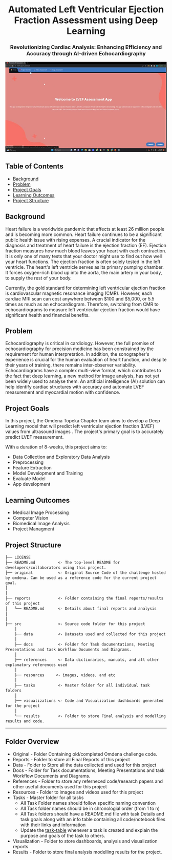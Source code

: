 <h1 align="center">Automated Left Ventricular Ejection Fraction Assessment using Deep Learning</h1>
<h3 align="center">Revolutionizing Cardiac Analysis: Enhancing Efficiency and Accuracy through AI-driven Echocardiography</h3>


![Description of Image](https://github.com/OmdenaAI/topeka-chapter-ejection-fraction/blob/main/src/resources/LEVF-app.png)



<h2>Table of Contents</h2>

<ul>
  <li><a href="#background">Background</a></li>
  <li><a href="#problem">Problem</a></li>
  <li><a href="#project-goals">Project Goals</a></li>
  <li><a href="#learning-outcomes">Learning Outcomes</a></li>
  <li><a href="#project-structure">Project Structure</a></li>
</ul>


<h2 id="background">Background</h2>

Heart failure is a worldwide pandemic that affects at least 26 million people and is becoming more common. Heart failure continues to be a significant public health issue with rising expenses. A crucial indicator for the diagnosis and treatment of heart failure is the ejection fraction (EF). Ejection fraction measures how much blood leaves your heart with each contraction. It is only one of many tests that your doctor might use to find out how well your heart functions. The ejection fraction is often solely tested in the left ventricle. The heart's left ventricle serves as its primary pumping chamber. It forces oxygen-rich blood up into the aorta, the main artery in your body, to supply the rest of your body. 

Currently, the gold standard for determining left ventricular ejection fraction is cardiovascular magnetic resonance imaging (CMR). However, each cardiac MRI scan can cost anywhere between $100 and $5,000, or 5.5 times as much as an echocardiogram. Therefore, switching from CMR to echocardiograms to measure left ventricular ejection fraction would have significant health and financial benefits.

<h2 id="problem">Problem</h2>

Echocardiography is critical in cardiology. However, the full promise of echocardiography for precision medicine has been constrained by the requirement for human interpretation. In addition, the sonographer's experience is crucial for the human evaluation of heart function, and despite their years of training, there remains inter-observer variability. Echocardiograms have a complex multi-view format, which contributes to the fact that deep learning, a new method for image analysis, has not yet been widely used to analyse them.  An artificial intelligence (AI) solution can help identify cardiac structures with accuracy and automate LVEF measurement and myocardial motion with confidence.

<h2 id="project-goals">Project Goals</h2>
In this project, the Omdena Topeka Chapter  team aims to develop a Deep Learning model that will predict left ventricular ejection fraction (LVEF) values from ultrasound images . The project's primary goal is to accurately predict LVEF measurement.

With a duration of 8-weeks, this project aims to:

* Data Collection and Exploratory Data Analysis
* Preprocessing 
* Feature Extraction
* Model Development and Training
* Evaluate Model
* App development

<h2 id="learning-outcomes">Learning Outcomes</h2>

* Medical Image Processing
* Computer Vision
* Biomedical Image Analysis
* Project Managment
           

<h2 id="project-structure">Project Structure</h2>

    ├── LICENSE
    ├── README.md          <- The top-level README for developers/collaborators using this project.
    ├── original           <- Original Source Code of the challenge hosted by omdena. Can be used as a reference code for the current project goal.
    │ 
    │
    ├── reports            <- Folder containing the final reports/results of this project
    │   └── README.md      <- Details about final reports and analysis
    │ 
    │   
    ├── src                <- Source code folder for this project
        │
        ├── data           <- Datasets used and collected for this project
        │   
        ├── docs           <- Folder for Task documentations, Meeting Presentations and task Workflow Documents and Diagrams.
        │
        ├── references     <- Data dictionaries, manuals, and all other explanatory references used 
        │
        ├── resources     <- images, videos, and etc
        │
        ├── tasks          <- Master folder for all individual task folders
        │
        ├── visualizations <- Code and Visualization dashboards generated for the project
        │
        └── results        <- Folder to store Final analysis and modelling results and code.
--------

## Folder Overview

- Original          - Folder Containing old/completed Omdena challenge code.
- Reports           - Folder to store all Final Reports of this project
- Data              - Folder to Store all the data collected and used for this project 
- Docs              - Folder for Task documentations, Meeting Presentations and task Workflow Documents and Diagrams.
- References        - Folder to store any referneced code/research papers and other useful documents used for this project
- Resources         - Folder to images and videos used for this project
- Tasks             - Master folder for all tasks
  - All Task Folder names should follow specific naming convention
  - All Task folder names should be in chronologial order (from 1 to n)
  - All Task folders should have a README.md file with task Details and task goals along with an info table containing all code/notebook files with their links and information
  - Update the [task-table](./src/tasks/README.md#task-table) whenever a task is created and explain the purpose and goals of the task to others.
- Visualization     - Folder to store dashboards, analysis and visualization reports
- Results           - Folder to store final analysis modelling results for the project.


